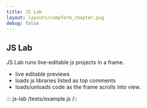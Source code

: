```yaml
---
title: JS Lab
layout: layouts/compform_chapter.pug
debug: false
---
```



## JS Lab

JS Lab runs live-editable js projects in a frame.

- live editable previews
- loads js libraries listed as top comments
- loads/unloads code as the frame scrolls into view.

::: js-lab
/tests/example.js
/::


